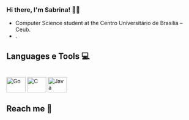 ###  Hi there, I'm Sabrina! 🎀🐰
- Computer Science student at the Centro Universitário de Brasília – Ceub.
- . 

## Languages e Tools 💻
<div style="display: inline_block"><br>
<img align="center" alt="Go" height="40" width="50" src=https://icongr.am/devicon/go-original.svg?size=128&color=currentColor
<img align="center" alt="Git" height="40" width="50" src="https://icongr.am/devicon/git-original.svg?size=128&color=currentColor
<img align="center" alt="Csharp" height="40" width="50" src="https://raw.githubusercontent.com/devicons/devicon/master/icons/csharp/csharp-original.svg">
<img align="center" alt="C" height="40" width="50" src=https://icongr.am/devicon/c-original.svg?size=128&color=currentColor>
<img align="center" alt="Java" height="40" width="50" src=https://icongr.am/devicon/java-original.svg?size=128&color=currentColor


</div>
<br/> 

## Reach me 💌

  
